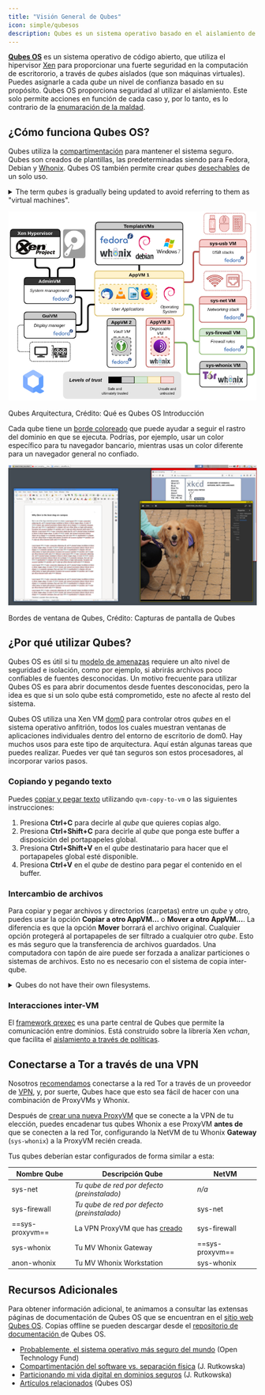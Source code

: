 ```yaml
---
title: "Visión General de Qubes"
icon: simple/qubesos
description: Qubes es un sistema operativo basado en el aislamiento de aplicaciones en *qubes* (formalmente, máquinas virtuales) para una mayor seguridad.
---
```


[**Qubes OS**](../desktop.md#qubes-os) es un sistema operativo de código abierto, que utiliza el hipervisor [Xen](https://en.wikipedia.org/wiki/Xen) para proporcionar una fuerte seguridad en la computación de escritororio, a través de *qubes* aislados (que son máquinas virtuales). Puedes asignarle a cada *qube* un nivel de confianza basado en su propósito. Qubes OS proporciona seguridad al utilizar el aislamiento. Este solo permite acciones en función de cada caso y, por lo tanto, es lo contrario de la [enumaración de la maldad](https://www.ranum.com/security/computer_security/editorials/dumb/).

## ¿Cómo funciona Qubes OS?

Qubes utiliza la [compartimentación](https://www.qubes-os.org/intro/) para mantener el sistema seguro. Qubes son creados de plantillas, las predeterminadas siendo para Fedora, Debian y [Whonix](../desktop.md#whonix). Qubes OS también permite crear *qubes* [desechables](https://www.qubes-os.org/doc/how-to-use-disposables/) de un solo uso.

<details class="note" markdown>
<summary>The term <em>qubes</em> is gradually being updated to avoid referring to them as "virtual machines".</summary>

Parte de la información que se encuentra aquí y en la documentación de Qubes OS puede contener lenguaje contradictorio, debido a que el término de "appVM" es gradualmente cambiado a "qube". Los Qubes no son máquinas virtuales completas, pero pueden contener funciones similares a las máquinas virtuales.

</details>

![Arquitectura Qubes](../assets/img/qubes/qubes-trust-level-architecture.png)
<figcaption>Qubes Arquitectura, Crédito: Qué es Qubes OS Introducción</figcaption>

Cada qube tiene un [borde coloreado](https://www.qubes-os.org/screenshots/) que puede ayudar a seguir el rastro del dominio en que se ejecuta. Podrías, por ejemplo, usar un color específico para tu navegador bancario, mientras usas un color diferente para un navegador general no confiado.

![Borde coloreado](../assets/img/qubes/r4.0-xfce-three-domains-at-work.png)
<figcaption>Bordes de ventana de Qubes, Crédito: Capturas de pantalla de Qubes</figcaption>

## ¿Por qué utilizar Qubes?

Qubes OS es útil si tu [modelo de amenazas](../basics/threat-modeling.md) requiere un alto nivel de seguridad e isolación, como por ejemplo, si abrirás archivos poco confiables de fuentes desconocidas. Un motivo frecuente para utilizar Qubes OS es para abrir documentos desde fuentes desconocidas, pero la idea es que si un solo qube está comprometido, este no afecte al resto del sistema.

Qubes OS utiliza una Xen VM [dom0](https://wiki.xenproject.org/wiki/Dom0) para controlar otros *qubes* en el sistema operativo anfitrión, todos los cuales muestran ventanas de aplicaciones individuales dentro del entorno de escritorio de dom0. Hay muchos usos para este tipo de arquitectura. Aquí están algunas tareas que puedes realizar. Puedes ver qué tan seguros son estos procesadores, al incorporar varios pasos.

### Copiando y pegando texto

Puedes [copiar y pegar texto](https://www.qubes-os.org/doc/how-to-copy-and-paste-text/) utilizando `qvm-copy-to-vm` o las siguientes instrucciones:

1. Presiona **Ctrl+C** para decirle al *qube* que quieres copias algo.
2. Presiona **Ctrl+Shift+C** para decirle al *qube* que ponga este buffer a disposición del portapapeles global.
3. Presiona **Ctrl+Shift+V** en el *qube* destinatario para hacer que el portapapeles global esté disponible.
4. Presiona **Ctrl+V** en el *qube* de destino para pegar el contenido en el buffer.

### Intercambio de archivos

Para copiar y pegar archivos y directorios (carpetas) entre un *qube* y otro, puedes usar la opción **Copiar a otro AppVM...** o **Mover a otro AppVM...**. La diferencia es que la opción **Mover** borrará el archivo original. Cualquier opción protegerá al portapapeles de ser filtrado a cualquier otro *qube*. Esto es más seguro que la transferencia de archivos guardados. Una computadora con tapón de aire puede ser forzada a analizar particiones o sistemas de archivos. Esto no es necesario con el sistema de copia inter-qube.

<details class="note" markdown>
<summary>Qubes do not have their own filesystems.</summary>

You can [copy and move files](https://www.qubes-os.org/doc/how-to-copy-and-move-files/) between *qubes*. Al hacerlo, los cambios no son inmediatos y pueden deshacerse fácilmente en caso de accidente. When you run a *qube*, it does not have a persistent filesystem. Puedes crear y eliminar archivos, pero los cambios son efímeros.

</details>

### Interacciones inter-VM

El [framework qrexec](https://www.qubes-os.org/doc/qrexec/) es una parte central de Qubes que permite la comunicación entre dominios. Está construido sobre la librería Xen *vchan*, que facilita el [aislamiento a través de políticas](https://www.qubes-os.org/news/2020/06/22/new-qrexec-policy-system/).

## Conectarse a Tor a través de una VPN

Nosotros [recomendamos](../advanced/tor-overview.md) conectarse a la red Tor a través de un proveedor de [VPN](../vpn.md), y, por suerte, Qubes hace que esto sea fácil de hacer con una combinación de ProxyVMs y Whonix.

Después de [crear una nueva ProxyVM](https://github.com/Qubes-Community/Contents/blob/master/docs/configuration/vpn.md) que se conecte a la VPN de tu elección, puedes encadenar tus qubes Whonix a ese ProxyVM **antes de** que se conecten a la red Tor, configurando la NetVM de tu Whonix **Gateway** (`sys-whonix`) a la ProxyVM recién creada.

Tus qubes deberían estar configurados de forma similar a esta:

| Nombre Qube     | Descripción Qube                                                                                                   | NetVM           |
| --------------- | ------------------------------------------------------------------------------------------------------------------ | --------------- |
| sys-net         | *Tu qube de red por defecto (preinstalado)*                                                                        | *n/a*           |
| sys-firewall    | *Tu qube de red por defecto (preinstalado)*                                                                        | sys-net         |
| ==sys-proxyvm== | La VPN ProxyVM que has [creado](https://github.com/Qubes-Community/Contents/blob/master/docs/configuration/vpn.md) | sys-firewall    |
| sys-whonix      | Tu MV Whonix Gateway                                                                                               | ==sys-proxyvm== |
| anon-whonix     | Tu MV Whonix Workstation                                                                                           | sys-whonix      |

## Recursos Adicionales

Para obtener información adicional, te animamos a consultar las extensas páginas de documentación de Qubes OS que se encuentran en el [sitio web Qubes OS](https://www.qubes-os.org/doc/). Copias offline se pueden descargar desde el [repositorio de documentación ](https://github.com/QubesOS/qubes-doc)de Qubes OS.

- [Probablemente, el sistema operativo más seguro del mundo](https://www.opentech.fund/news/qubes-os-arguably-the-worlds-most-secure-operating-system-motherboard/) (Open Technology Fund)
- [Compartimentación del software vs. separación física](https://invisiblethingslab.com/resources/2014/Software_compartmentalization_vs_physical_separation.pdf) (J. Rutkowska)
- [Particionando mi vida digital en dominios seguros](https://blog.invisiblethings.org/2011/03/13/partitioning-my-digital-life-into.html) (J. Rutkowska)
- [Artículos relacionados](https://www.qubes-os.org/news/categories/#articles) (Qubes OS)
